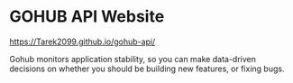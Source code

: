 # GOHUB API Website

https://Tarek2099.github.io/gohub-api/

Gohub monitors application stability, so you
can make data-driven decisions on whether
you should be building new features, or
fixing bugs.
